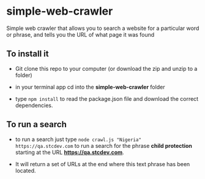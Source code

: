 # simple-web-crawler
Simple web crawler that allows you to search a website for a particular word or phrase, and tells you the URL of what page it was found

## To install it

* Git clone this repo to your computer (or download the zip and unzip to a folder)

* in your terminal app cd into the **simple-web-crawler** folder

* type `npm install` to read the package.json file and download the correct dependencies.


## To run a search

* to run a search just type `node crawl.js "Nigeria" https://qa.stcdev.com` to run a search for the phrase **child protection** starting at the URL **https://qa.stcdev.com**.

* It will return a set of URLs at the end where this text phrase has been located.